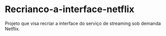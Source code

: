 # Recrianco-a-interface-netflix
Projeto que visa recriar a interface do serviço de streaming sob demanda Netflix.
